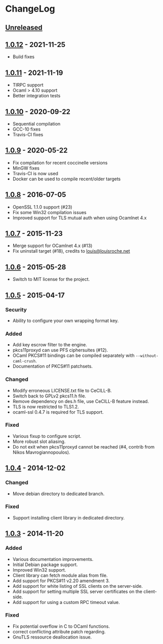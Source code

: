 # ChangeLog

## [Unreleased][unreleased]

## [1.0.12] - 2021-11-25
* Build fixes
## [1.0.11] - 2021-11-19
* TIRPC support
* Ocaml > 4.10 support
* Better integration tests
## [1.0.10] - 2020-09-22
* Sequential compilation
* GCC-10 fixes
* Travis-CI fixes

## [1.0.9] - 2020-05-22
* Fix compilation for recent coccinelle versions
* MinGW fixes
* Travis-CI is now used
* Docker can be used to compile recent/older targets

## [1.0.8] - 2016-07-05
* OpenSSL 1.1.0 support (#23)
* Fix some Win32 compilation issues
* Improved support for TLS mutual auth when using Ocamlnet 4.x

## [1.0.7] - 2015-11-23
* Merge support for OCamlnet 4.x (#13)
* Fix uninstall target (#18), credits to louis@louisroche.net

## [1.0.6] - 2015-05-28
* Switch to MIT license for the project.

## [1.0.5] - 2015-04-17

### Security
* Ability to configure your own wrapping format key.

### Added
* Add key escrow filter to the engine.
* pkcs11proxyd can use PFS ciphersuites (#12).
* OCaml PKCS#11 bindings can be compiled separately with `--without-caml-crush`.
* Documentation of PKCS#11 patchsets.

### Changed
* Modify erroneous LICENSE.txt file to CeCILL-B.
* Switch back to GPLv2 pkcs11.h file.
* Remove dependency on des.h file, use CeCILL-B feature instead.
* TLS is now restricted to TLS1.2.
* ocaml-ssl 0.4.7 is required for TLS support.

### Fixed
* Various fixup to configure script.
* More robust slot aliasing.
* Do not exit when pkcs11proxyd cannot be reached (#4, contrib from Nikos Mavrogiannopoulos).

## [1.0.4] - 2014-12-02
### Changed
* Move debian directory to dedicated branch.

### Fixed
* Support installing client library in dedicated directory.

## [1.0.3] - 2014-11-20
### Added
* Various documentation improvements.
* Initial Debian package support.
* Improved Win32 support.
* Client library can fetch module alias from file.
* Add support for PKCS#11 v2.20 amendment 3.
* Add support for white listing of SSL clients on the server-side.
* Add support for setting multiple SSL server certificates on the client-side.
* Add support for using a custom RPC timeout value.

### Fixed
* Fix potential overflow in C to OCaml functions.
* correct conflicting attribute patch regarding.
* GnuTLS ressource deallocation issue.

[unreleased]: https://github.com/caml-pkcs11/caml-crush/compare/v1.0.12...HEAD
[1.0.12]: https://github.com/caml-pkcs11/caml-crush/compare/v1.0.11...v1.0.12
[1.0.11]: https://github.com/caml-pkcs11/caml-crush/compare/v1.0.10...v1.0.11
[1.0.10]: https://github.com/caml-pkcs11/caml-crush/compare/v1.0.9...v1.0.10
[1.0.9]: https://github.com/caml-pkcs11/caml-crush/compare/v1.0.8...v1.0.9
[1.0.8]: https://github.com/caml-pkcs11/caml-crush/compare/v1.0.7...v1.0.8
[1.0.7]: https://github.com/caml-pkcs11/caml-crush/compare/v1.0.6...v1.0.7
[1.0.6]: https://github.com/caml-pkcs11/caml-crush/compare/v1.0.5...v1.0.6
[1.0.5]: https://github.com/caml-pkcs11/caml-crush/compare/v1.0.4...v1.0.5
[1.0.4]: https://github.com/caml-pkcs11/caml-crush/compare/v1.0.3...v1.0.4
[1.0.3]: https://github.com/caml-pkcs11/caml-crush/compare/v1.0.2...v1.0.3
